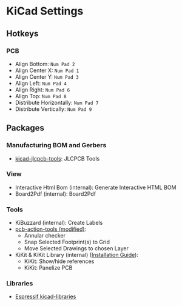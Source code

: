 # KiCad Settings

## Hotkeys

### PCB

* Align Bottom: `Num Pad 2`
* Align Center X: `Num Pad 1`
* Align Center Y: `Num Pad 3`
* Align Left: `Num Pad 4`
* Align Right: `Num Pad 6`
* Align Top: `Num Pad 8`
* Distribute Horizontally: `Num Pad 7`
* Distribute Vertically: `Num Pad 9`

## Packages

### Manufacturing BOM and Gerbers

* [kicad-jlcpcb-tools](https://github.com/Bouni/kicad-jlcpcb-tools): JLCPCB Tools

### View

* Interactive Html Bom (internal): Generate Interactive HTML BOM
* Board2Pdf (internal): Board2Pdf

### Tools

* KiBuzzard (internal): Create Labels
* [pcb-action-tools (modified)](./3rdparty/custom/plugins/pcb-action-tools_v1.0.6~_pcm.zip):
    * Annular checker
    * Snap Selected Footprint(s) to Grid
    * Move Selected Drawings to chosen Layer
* KiKit & KiKit Library (internal) ([Installation Guide](https://yaqwsx.github.io/KiKit/v1.4/installation/intro/)):
    * KiKit: Show/hide references
    * KiKit: Panelize PCB

### Libraries

* [Espressif kicad-libraries](https://github.com/espressif/kicad-libraries)
